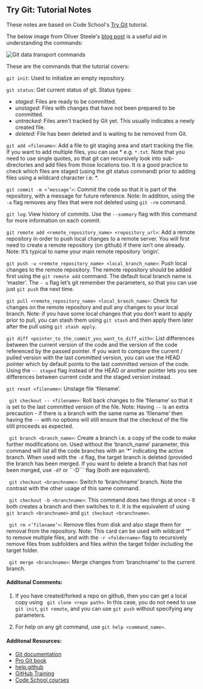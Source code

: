 
## Try Git: Tutorial Notes

These notes are based on Code School's [Try Git](https://www.codeschool.com/courses/try-git) tutorial.

The below image from Oliver Steele's [blog post](http://blog.osteele.com/posts/2008/05/my-git-workflow/) is a useful aid in understanding the commands:

![Git data transport commands](http://assets.osteele.com/images/2008/git-transport.png)

These are the commands that the tutorial covers:

``` git init ```:
Used to initialize an empty repository.

``` git status ```:
Get current status of git.
Status types:
* _staged_: Files are ready to be committed.
* _unstaged_: Files with changes that have not been prepared to be committed.
* _untracked_: Files aren't tracked by Git yet. This usually indicates a newly created file.
* _deleted_: File has been deleted and is waiting to be removed from Git.

``` git add <filename> ```:
Add a file to git staging area and start tracking the file. 
If you want to add multiple files, you can use * e.g. ```*.txt```.
Note that you need to use single quotes, so that git can recursively look into sub-directories and add files from those locations too.
It is a good practice to check which files are staged (using the git status command) prior to adding files using a wildcard character i.e. *.

``` git commit -m <’message’> ```:
Commit the code so that it is part of the repository, with a message for future reference.
Note: In addition, using the ```-a``` flag removes any files that were not deleted using ```git -rm``` command.

``` git log ```:
View history of commits. Use the ```--summary``` flag with this command for more information on each commit.

``` git remote add <remote_repository_name> <repository_url> ```:
Add a remote repository in order to push local changes to a remote server. You will first need to create a remote repository (on github) if there isn’t one already. Note: It’s typical to name your main remote repository ‘origin’.

``` git push -u <remote_repository_name> <local_branch_name> ```:
Push local changes to the remote repository.
The remote repository should be added first using the ```git remote add``` command.
The default local branch name is ‘master’.
The ```- u``` flag let’s git remember the parameters, so that you can use just ```git push``` the next time.

``` git pull <remote_repository_name> <local_branch_name> ```:
Check for changes on the remote repository and pull any changes to your local branch.
Note: if you have some local changes that you don’t want to apply prior to pull, you can stash them using ```git stash``` and then apply them later after the pull using ```git stash apply```.

``` git diff <pointer_to_the_commit_you_want_to_diff_with> ```:
List differences between the current version of the code and the version of the code referenced by the passed pointer.
If you want to compare the current / pulled version with the last committed version, you can use the HEAD pointer which by default points to the last committed version of the code.
Using the ```-- staged``` flag instead of the HEAD or another pointer lets you see differences between current code and the staged version instead.

``` git reset <filename> ```:
Unstage file ‘filename’.

``` git checkout -- <filename>```:
Roll back changes to file ‘filename’ so that it is set to the last committed version of the file.
Note: Having ```--``` is an extra precaution - if there is a branch with the same name as ‘filename’ then having the ```--``` with no options will still ensure that the checkout of the file still proceeds as expected.

``` git branch <branch_name>```:
Create a branch i.e. a copy of the code to make further modifications on.
Used without the ‘branch_name’ parameter, this command will list all the code branches with an ‘*’ indicating the active branch.
When used with the ```-d``` flag, the target branch is deleted (provided the branch has been merged. If you want to delete a branch that has not been merged, use ```-df``` or ``-D``` flag (both are equivalent).

``` git checkout <branchname>```:
Switch to ‘branchname’ branch. Note the contrast with the other usage of this same command.

``` git checkout -b <branchname>```:
This command does two things at once - it both creates a branch and then switches to it. It is the equivalent of using ```git branch <branchname>``` and ```git checkout <branchname>```.

``` git rm <’filename’>```:
Remove files from disk and also stage them for removal from the repository.
Note: This card can be used with wildcard ‘*’ to remove multiple files, and with the ```-r <foldername>``` flag to recursively remove files from subfolders and files within the target folder including the target folder.

``` git merge <branchname>```:
Merge changes from ‘branchname’ to the current branch.

#### Additonal Comments:
1. If you have created/forked a repo on github, then you can get a local copy using ``` git clone <repo path>```.
In this case, you do not need to use ```git init```, ```git remote```, and you can use ```git push``` without specifying any parameters.

2. For help on any git command, use ```git help <command_name>```.

#### Additonal Resources:
* [Git documentation](http://git-scm.com/docs)
* [Pro Git book](http://git-scm.com/book/en/v2)
* [help.github](https://help.github.com/)
* [GitHub Training](https://training.github.com/)
* [Code School courses](https://www.codeschool.com/paths/git)
